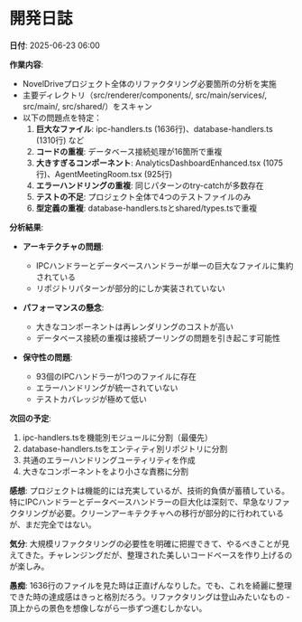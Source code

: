 # 開発日誌

**日付**: 2025-06-23 06:00

**作業内容**:
- NovelDriveプロジェクト全体のリファクタリング必要箇所の分析を実施
- 主要ディレクトリ（src/renderer/components/, src/main/services/, src/main/, src/shared/）をスキャン
- 以下の問題点を特定：
  1. **巨大なファイル**: ipc-handlers.ts (1636行)、database-handlers.ts (1310行) など
  2. **コードの重複**: データベース接続処理が16箇所で重複
  3. **大きすぎるコンポーネント**: AnalyticsDashboardEnhanced.tsx (1075行)、AgentMeetingRoom.tsx (925行)
  4. **エラーハンドリングの重複**: 同じパターンのtry-catchが多数存在
  5. **テストの不足**: プロジェクト全体で4つのテストファイルのみ
  6. **型定義の重複**: database-handlers.tsとshared/types.tsで重複

**分析結果**:
- **アーキテクチャの問題**: 
  - IPCハンドラーとデータベースハンドラーが単一の巨大なファイルに集約されている
  - リポジトリパターンが部分的にしか実装されていない
  
- **パフォーマンスの懸念**:
  - 大きなコンポーネントは再レンダリングのコストが高い
  - データベース接続の重複は接続プーリングの問題を引き起こす可能性

- **保守性の問題**:
  - 93個のIPCハンドラーが1つのファイルに存在
  - エラーハンドリングが統一されていない
  - テストカバレッジが極めて低い

**次回の予定**:
1. ipc-handlers.tsを機能別モジュールに分割（最優先）
2. database-handlers.tsをエンティティ別リポジトリに分割
3. 共通のエラーハンドリングユーティリティを作成
4. 大きなコンポーネントをより小さな責務に分割

**感想**: 
プロジェクトは機能的には充実しているが、技術的負債が蓄積している。特にIPCハンドラーとデータベースハンドラーの巨大化は深刻で、早急なリファクタリングが必要。クリーンアーキテクチャへの移行が部分的に行われているが、まだ完全ではない。

**気分**: 
大規模リファクタリングの必要性を明確に把握できて、やるべきことが見えてきた。チャレンジングだが、整理された美しいコードベースを作り上げるのが楽しみ。

**愚痴**: 
1636行のファイルを見た時は正直げんなりした。でも、これを綺麗に整理できた時の達成感はきっと格別だろう。リファクタリングは登山みたいなもの - 頂上からの景色を想像しながら一歩ずつ進むしかない。